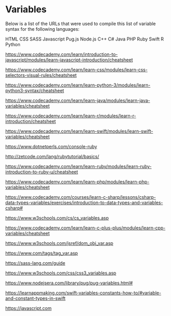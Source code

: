 # Variables

Below is a list of the URLs that were used to compile this list of variable syntax for the following languages:

HTML
CSS
SASS
Javascript
Pug.js
Node.js
C++
C#
Java
PHP
Ruby
Swift
R
Python



https://www.codecademy.com/learn/introduction-to-javascript/modules/learn-javascript-introduction/cheatsheet

https://www.codecademy.com/learn/learn-css/modules/learn-css-selectors-visual-rules/cheatsheet

https://www.codecademy.com/learn/learn-python-3/modules/learn-python3-syntax/cheatsheet

https://www.codecademy.com/learn/learn-java/modules/learn-java-variables/cheatsheet

https://www.codecademy.com/learn/learn-r/modules/learn-r-introduction/cheatsheet

https://www.codecademy.com/learn/learn-swift/modules/learn-swift-variables/cheatsheet

https://www.dotnetperls.com/console-ruby

http://zetcode.com/lang/rubytutorial/basics/

https://www.codecademy.com/learn/learn-ruby/modules/learn-ruby-introduction-to-ruby-u/cheatsheet

https://www.codecademy.com/learn/learn-php/modules/learn-php-variables/cheatsheet

https://www.codecademy.com/courses/learn-c-sharp/lessons/csharp-data-types-variables/exercises/introduction-to-data-types-and-variables-csharp#

https://www.w3schools.com/cs/cs_variables.asp

https://www.codecademy.com/learn/learn-c-plus-plus/modules/learn-cpp-variables/cheatsheet

https://www.w3schools.com/jsref/dom_obj_var.asp

https://www.com/tags/tag_var.asp

https://sass-lang.com/guide

https://www.w3schools.com/css/css3_variables.asp

https://www.nodejsera.com/library/pug/pug-variables.html#

https://learnappmaking.com/swift-variables-constants-how-to/#variable-and-constant-types-in-swift

https://javascript.com


































